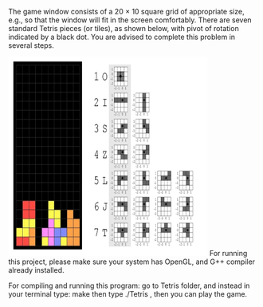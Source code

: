 The game window consists of a 20 × 10 square grid of appropriate size, e.g., so that the window will fit in the screen comfortably. There are seven standard Tetris pieces (or tiles), as shown below, with pivot of rotation indicated by a black dot. You are advised to complete this problem in several steps.

<img src="Tetris.png" width="400" height="400" display="block" margin-left="auto" margin-right="auto">
For running this project, please make sure your system has OpenGL, and G++ compiler already installed.

For compiling and running this program: go to Tetris folder, and instead in your terminal type: make then type ./Tetris , then you can play the game.
